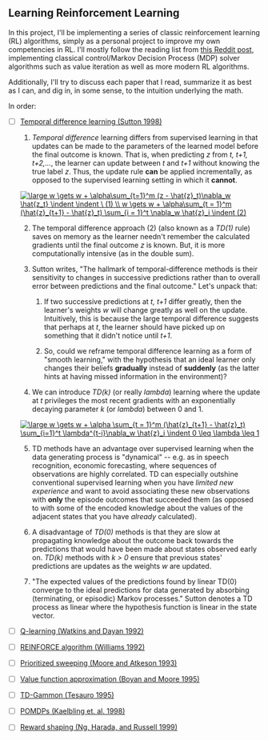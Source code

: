 ## Learning Reinforcement Learning 

In this project, I'll be implementing a series of classic reinforcement learning (RL) algorithms, simply as a personal project to improve my own competencies in RL. I'll mostly follow the reading list from [this Reddit post](https://old.reddit.com/r/reinforcementlearning/comments/8k356e/new_phd_student_what_papers_should_i_read_first/), implementing classical control/Markov Decision Process (MDP) solver algorithms such as value iteration as well as more modern RL algorithms. 

Additionally, I'll try to discuss each paper that I read, summarize it as best as I can, and dig in, in some sense, to the intuition underlying the math. 

In order: 

* [ ] [Temporal difference learning (Sutton 1998)](https://link.springer.com/content/pdf/10.1007/BF00115009.pdf)

  1. _Temporal difference_ learning differs from supervised learning in that updates can be made to the parameters of the learned model before the final outcome is known. That is, when predicting _z_ from _t, t+1, t+2,..._, the learner can update between _t_ and _t+1_ without knowing the true label _z_. Thus, the update rule **can** be applied incrementally, as opposed to the supervised learning setting in which it **cannot**.

  <a href="https://www.codecogs.com/eqnedit.php?latex=\large&space;w&space;\gets&space;w&space;&plus;&space;\alpha\sum_{t=1}^m&space;(z&space;-&space;\hat{z}_t)\nabla_w&space;\hat{z_t}&space;\indent&space;\indent&space;\&space;(1)&space;\\&space;w&space;\gets&space;w&space;&plus;&space;\alpha\sum_{t&space;=&space;1}^m&space;(\hat{z}_{t&plus;1}&space;-&space;\hat{z}_t)&space;\sum_{i&space;=&space;1}^t&space;\nabla_w&space;\hat{z}_t&space;\indent&space;(2)" target="_blank"><img src="https://latex.codecogs.com/gif.latex?\large&space;w&space;\gets&space;w&space;&plus;&space;\alpha\sum_{t=1}^m&space;(z&space;-&space;\hat{z}_t)\nabla_w&space;\hat{z_t}&space;\indent&space;\indent&space;\&space;(1)&space;\\&space;w&space;\gets&space;w&space;&plus;&space;\alpha\sum_{t&space;=&space;1}^m&space;(\hat{z}_{t&plus;1}&space;-&space;\hat{z}_t)&space;\sum_{i&space;=&space;1}^t&space;\nabla_w&space;\hat{z}_t&space;\indent&space;(2)" title="\large w \gets w + \alpha\sum_{t=1}^m (z - \hat{z}_t)\nabla_w \hat{z_t} \indent \indent \ (1) \\ w \gets w + \alpha\sum_{t = 1}^m (\hat{z}_{t+1} - \hat{z}_t) \sum_{i = 1}^t \nabla_w \hat{z}_i \indent (2)" /></a>


  2. The temporal difference approach (2) (also known as a _TD(1)_ rule) saves on memory as the learner needn't remember the calculated gradients until the final outcome _z_ is known. But, it is more computationally intensive (as in the double sum). 

  3. Sutton writes, "The hallmark of temporal-difference methods is their sensitivity to changes in successive predictions rather than to overall error between predictions and the final outcome." Let's unpack that: 

  	 1. If two successive predictions at _t, t+1_ differ greatly, then the learner's weights _w_ will change greatly as well on the update. Intuitively, this is because the large temporal difference suggests that perhaps at _t_, the learner should have picked up on something that it didn't notice until _t+1_. 

  	 2. So, could we reframe temporal difference learning as a form of "smooth learning," with the hypothesis that an ideal learner only changes their beliefs **gradually** instead of **suddenly** (as the latter hints at having missed information in the environment)?

  4. We can introduce _TD(k)_ (or really _lambda_) learning where the update at _t_ privileges the most recent gradients with an exponentially decaying parameter _k_ (or _lambda_) between 0 and 1. 

  <a href="https://www.codecogs.com/eqnedit.php?latex=\large&space;w&space;\gets&space;w&space;&plus;&space;\alpha&space;\sum_{t&space;=&space;1}^m&space;(\hat{z}_{t&plus;1}&space;-&space;\hat{z}_t)&space;\sum_{i=1}^t&space;\lambda^{t-i}\nabla_w&space;\hat{z}_i&space;\indent&space;0&space;\leq&space;\lambda&space;\leq&space;1" target="_blank"><img src="https://latex.codecogs.com/gif.latex?\large&space;w&space;\gets&space;w&space;&plus;&space;\alpha&space;\sum_{t&space;=&space;1}^m&space;(\hat{z}_{t&plus;1}&space;-&space;\hat{z}_t)&space;\sum_{i=1}^t&space;\lambda^{t-i}\nabla_w&space;\hat{z}_i&space;\indent&space;0&space;\leq&space;\lambda&space;\leq&space;1" title="\large w \gets w + \alpha \sum_{t = 1}^m (\hat{z}_{t+1} - \hat{z}_t) \sum_{i=1}^t \lambda^{t-i}\nabla_w \hat{z}_i \indent 0 \leq \lambda \leq 1" /></a>


  5. TD methods have an advantage over supervised learning when the data generating process is "dynamical" -- e.g. as in speech recognition, economic forecasting, where sequences of observations are highly correlated. TD can especially outshine conventional supervised learning when you have _limited new experience_ and want to avoid associating these new observations with **only** the episode outcomes that succeeded them (as opposed to with some of the encoded knowledge about the values of the adjacent states that you have _already_ calculated). 

  	1. A disadvantage of _TD(0)_ methods is that they are slow at propagating knowledge about the outcome back towards the predictions that would have been made about states observed early on. _TD(k)_ methods with _k > 0_ ensure that previous states' predictions are updates as the weights _w_ are updated. 

  6. "The expected values of the predictions found by linear TD(0) converge to the ideal predictions for data generated by absorbing (terminating, or episodic) Markov processes." Sutton denotes a TD process as linear where the hypothesis function is linear in the state vector. 

* [ ] [Q-learning (Watkins and Dayan 1992)](https://link.springer.com/content/pdf/10.1007/BF00992698.pdf)

* [ ] [REINFORCE algorithm (Williams 1992)](http://citeseerx.ist.psu.edu/viewdoc/download?doi=10.1.1.129.8871&rep=rep1&type=pdf)

* [ ] [Prioritized sweeping (Moore and Atkeson 1993)](https://link.springer.com/content/pdf/10.1007/BF00993104.pdf)

* [ ] [Value function approximation (Boyan and Moore 1995)](http://papers.nips.cc/paper/1018-generalization-in-reinforcement-learning-safely-approximating-the-value-function.pdf)

* [ ] [TD-Gammon (Tesauro 1995)](http://enzodesiage.com/wp-content/uploads/2017/08/tesauro-tdgammon-1995.pdf)

* [ ] [POMDPs (Kaelbling et. al. 1998)](http://www.ai.mit.edu/courses/6.825/pdf/pomdp.pdf)

* [ ] [Reward shaping (Ng, Harada, and Russell 1999)](http://robotics.stanford.edu/%7Eang/papers/shaping-icml99.pdf)